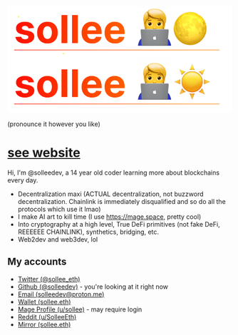 ![Sollee](./assets/20221011_172709_name_header_darksollee.svg#gh-dark-mode-only)
![Sollee](./assets/20221011_172709_name_headersollee.svg#gh-light-mode-only)


(pronounce it however you like)

# [see website](https://sollee.eth.limo)

Hi, I'm @solleedev, a 14 year old coder learning more about blockchains every day.

- Decentralization maxi (ACTUAL decentralization, not buzzword decentralization. Chainlink is immediately disqualified and so do all the protocols which use it lmao)
- I make AI art to kill time (I use https://mage.space, pretty cool)
- Into cryptography at a high level, True DeFi primitives (not fake DeFi, REEEEEE CHAINLINK), synthetics, bridging, etc.
- Web2dev and web3dev, lol

## My accounts

- [Twitter (@sollee_eth)](https://twitter.com/sollee_eth)
- [Github (@solleedev)](https://github.com/solleedev) - you're looking at it right now
- [Email (solleedev@proton.me)](mailto://solleedev@proton.me)
- [Wallet (sollee.eth)](https://etherscan.io/address/sollee.eth)
- [Mage Profile (u/sollee)](https://mage.space/u/sollee) - may require login
- [Reddit (u/SolleeEth)](https://reddit.com/u/SolleeEth)
- [Mirror (sollee.eth)](https://mirror.xyz/sollee.eth)
